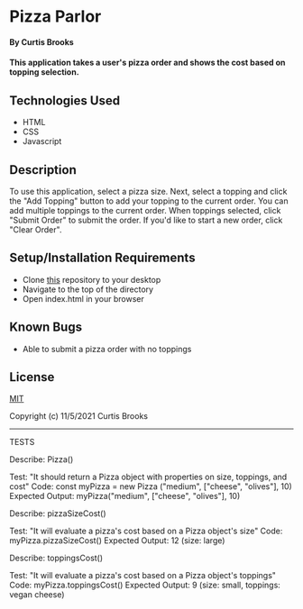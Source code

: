 # Pizza Parlor

#### By Curtis Brooks

#### This application takes a user's pizza order and shows the cost based on topping selection.

## Technologies Used

* HTML
* CSS
* Javascript

## Description

To use this application, select a pizza size. Next, select a topping and click the "Add Topping" button to add your topping to the current order. You can add multiple toppings to the current order. When toppings selected, click "Submit Order" to submit the order. If you'd like to start a new order, click "Clear Order".

## Setup/Installation Requirements

* Clone [this](https://github.com/curtisbrooks678/pizza-parlor) repository to your desktop
* Navigate to the top of the directory
* Open index.html in your browser

## Known Bugs

* Able to submit a pizza order with no toppings

## License

[MIT](https://en.wikipedia.org/wiki/MIT_License) 

Copyright (c) 11/5/2021 Curtis Brooks

_______________________

TESTS

Describe: Pizza()

Test: "It should return a Pizza object with properties on size, toppings, and cost"
Code: const myPizza = new Pizza ("medium", ["cheese", "olives"], 10)
Expected Output: myPizza("medium", ["cheese", "olives"], 10)

Describe: pizzaSizeCost()

Test: "It will evaluate a pizza's cost based on a Pizza object's size"
Code: myPizza.pizzaSizeCost()
Expected Output: 12 (size: large)

Describe: toppingsCost()

Test: "It will evaluate a pizza's cost based on a Pizza object's toppings"
Code: myPizza.toppingsCost()
Expected Output: 9 (size: small, toppings: vegan cheese)



